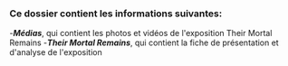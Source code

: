### Ce dossier contient les informations suivantes:
-***Médias***, qui contient les photos et vidéos de l'exposition Their Mortal Remains
-***Their Mortal Remains***, qui contient la fiche de présentation et d'analyse de l'exposition
